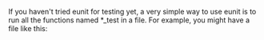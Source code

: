 If you haven't tried eunit for testing yet, a very simple way to use eunit is to run all the functions named *_test in a file.  For example, you might have a file like this:
